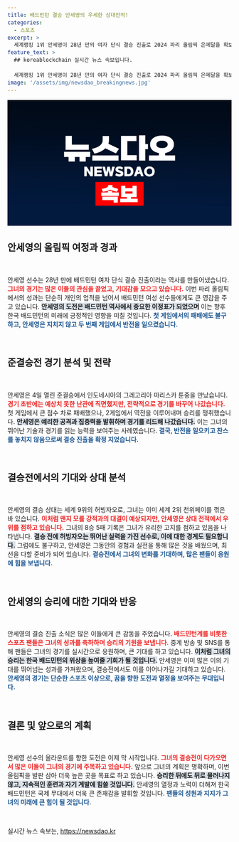 ```yaml
---
title: 배드민턴 결승 안세영의 우세한 상대전적!
categories:
  - 스포츠
excerpt: >
  세계랭킹 1위 안세영이 28년 만의 여자 단식 결승 진출로 2024 파리 올림픽 은메달을 확보! 준결승에서 진격하며 역전의 주인공이 된 그녀의 승부, 결승 상대는 중국의 허빙자오. 과연 그녀는 금빛 메달로 이름을 높일 수 있을까?
feature_text: >
  ## koreablockchain 실시간 뉴스 속보입니다.

  세계랭킹 1위 안세영이 28년 만의 여자 단식 결승 진출로 2024 파리 올림픽 은메달을 확보! 준결승에서 진격하며 역전의 주인공이 된 그녀의 승부, 결승 상대는 중국의 허빙자오. 과연 그녀는 금빛 메달로 이름을 높일 수 있을까?
image: '/assets/img/newsdao_breakingnews.jpg'
---
```


<p><img src="/assets/img/newsdao_breakingnews.jpg" alt="koreablockchain 속보" /></p>

<h2 data-ke-size="size26">안세영의 올림픽 여정과 경과</h2>

<p data-ke-size="size16">&nbsp;</p>

<p>안세영 선수는 28년 만에 배드민턴 여자 단식 결승 진출이라는 역사를 만들어냈습니다. <b><span style="color: #ee2323;">그녀의 경기는 많은 이들의 관심을 끌었고, 기대감을 모으고 있습니다.</span></b> 이번 파리 올림픽에서의 성과는 단순히 개인의 업적을 넘어서 배드민턴 여성 선수들에게도 큰 영감을 주고 있습니다. <b><span style="background-color: #21538527;">안세영의 도전은 배드민턴 역사에서 중요한 이정표가 되었으며</span></b> 이는 향후 한국 배드민턴의 미래에 긍정적인 영향을 미칠 것입니다. <b><span style="color: #1a5490;">첫 게임에서의 패배에도 불구하고, 안세영은 지치지 않고 두 번째 게임에서 반전을 일으켰습니다.</span></b></p>

<p data-ke-size="size16">&nbsp;</p>

<h2 data-ke-size="size26">준결승전 경기 분석 및 전략</h2>

<p data-ke-size="size16">&nbsp;</p>

<p>안세영은 4일 열린 준결승에서 인도네시아의 그레고리아 마리스카 툰중을 만났습니다. <b><span style="color: #ee2323;">경기 초반에는 예상치 못한 난관에 직면했지만, 전략적으로 경기를 바꾸어 나갔습니다.</span></b> 첫 게임에서 큰 점수 차로 패배했으나, 2게임에서 역전을 이루어내며 승리를 쟁취했습니다. <b><span style="background-color: #21538527;">안세영은 예리한 공격과 집중력을 발휘하며 경기를 리드해 나갔습니다.</span></b> 이는 그녀의 뛰어난 기술과 경기를 읽는 능력을 보여주는 사례였습니다. <b><span style="color: #1a5490;">결국, 반전을 일으키고 찬스를 놓치지 않음으로써 결승 진출을 확정 지었습니다.</span></b></p>

<p data-ke-size="size16">&nbsp;</p>

<h2 data-ke-size="size26">결승전에서의 기대와 상대 분석</h2>

<p data-ke-size="size16">&nbsp;</p>

<p>안세영의 결승 상대는 세계 9위의 허빙자오로, 그녀는 이미 세계 2위 천위페이를 꺾은 바 있습니다. <b><span style="color: #ee2323;">이처럼 왠지 모를 강적과의 대결이 예상되지만, 안세영은 상대 전적에서 우위를 점하고 있습니다.</span></b> 그녀의 8승 5패 기록은 그녀가 유리한 고지를 점하고 있음을 나타냅니다. <b><span style="background-color: #21538527;">결승 전에 허빙자오는 뛰어난 실력을 가진 선수로, 이에 대한 경계도 필요합니다.</span></b> 그럼에도 불구하고, 안세영은 그동안의 경험과 실전을 통해 많은 것을 배웠으며, 최선을 다할 준비가 되어 있습니다. <b><span style="color: #1a5490;">결승전에서 그녀의 변화를 기대하며, 많은 팬들이 응원에 힘을 보냅니다.</span></b></p>

<p data-ke-size="size16">&nbsp;</p>

<h2 data-ke-size="size26">안세영의 승리에 대한 기대와 반응</h2>

<p data-ke-size="size16">&nbsp;</p>

<p>안세영의 결승 진출 소식은 많은 이들에게 큰 감동을 주었습니다. <b><span style="color: #ee2323;">배드민턴계를 비롯한 스포츠 팬들은 그녀의 성과를 축하하며 승리의 기원을 보냅니다.</span></b> 중계 방송 및 SNS를 통해 팬들은 그녀의 경기를 실시간으로 응원하며, 큰 기대를 하고 있습니다. <b><span style="background-color: #21538527;">이처럼 그녀의 승리는 한국 배드민턴의 위상을 높여줄 기회가 될 것입니다.</span></b> 안세영은 이미 많은 이의 기대를 뛰어넘는 성과를 가져왔으며, 결승전에서도 이를 이어나가길 기대하고 있습니다. <b><span style="color: #1a5490;">안세영의 경기는 단순한 스포츠 이상으로, 꿈을 향한 도전과 열정을 보여주는 무대입니다.</span></b></p>

<p data-ke-size="size16">&nbsp;</p>

<h2 data-ke-size="size26">결론 및 앞으로의 계획</h2>

<p data-ke-size="size16">&nbsp;</p>

<p>안세영 선수의 올라운드를 향한 도전은 이제 막 시작입니다. <b><span style="color: #ee2323;">그녀의 결승전이 다가오면서 많은 이들이 그녀의 경기에 주목하고 있습니다.</span></b> 앞으로 그녀의 계획은 명확하며, 이번 올림픽을 발판 삼아 더욱 높은 곳을 목표로 하고 있습니다. <b><span style="background-color: #21538527;">승리한 뒤에도 뒤로 물러나지 않고, 지속적인 훈련과 자기 계발에 힘쓸 것입니다.</span></b> 안세영의 열정과 노력이 더해져 한국 배드민턴은 국제 무대에서 더욱 큰 존재감을 발휘할 것입니다. <b><span style="color: #1a5490;">팬들의 성원과 지지가 그녀의 미래에 큰 힘이 될 것입니다.</span></b></p>

<p data-ke-size="size16">&nbsp;</p>
실시간 뉴스 속보는, <a href="https://newsdao.kr" rel="dofollow">https://newsdao.kr</a>


